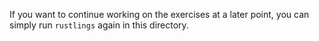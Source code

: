 If you want to continue working on the exercises at a later point, you can simply run `rustlings` again in this directory.